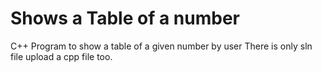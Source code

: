 # Shows a Table of a number
C++ Program to show a table of a given number by user
There is only sln file upload a cpp file too.
